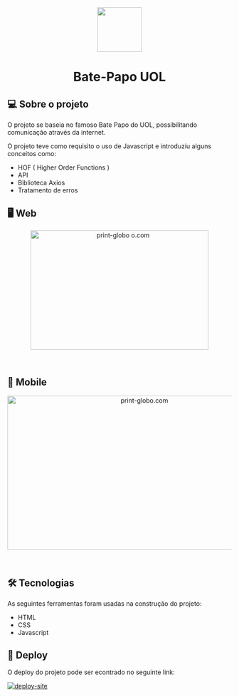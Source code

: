 <div align="center">
  <img width="100" height="100" src="https://user-images.githubusercontent.com/98192816/163467618-9519afa6-5147-4052-ae22-5915c9d060c8.png" />
</div>
<h1 align="center">Bate-Papo UOL</h1>


## 💻 Sobre o projeto


O projeto se baseia no famoso Bate Papo do UOL, possibilitando comunicação através da internet.

O projeto teve como requisito o uso de Javascript e introduziu alguns conceitos como:
  - HOF ( Higher Order Functions )
  - API
  - Biblioteca Axios
  - Tratamento de erros

## 🖥️ Web

<p align="center">
  <img width="400" height="268" alt="print-globo
o.com" src="https://user-images.githubusercontent.com/98192816/163461221-1252d477-eb06-48aa-b2d1-7e7879bab1b3.png">
</p><br>

## 📱 Mobile


<p align="center">
    <img width="600" height="346" alt="print-globo.com" src="https://user-images.githubusercontent.com/98192816/163467024-3cd55f33-ca5d-4615-ae81-2533326e0504.png">
</p><br>

## 🛠 Tecnologias

As seguintes ferramentas foram usadas na construção do projeto:

  - HTML
  - CSS
  - Javascript

## 🎨 Deploy

 O deploy do projeto pode ser econtrado no seguinte link: 
  
  <a href="https://frreiro.github.io/projeto5-batepapo-uol/">
  <img alt="deploy-site" src="https://img.shields.io/badge/Link%20Deploy%20-Site-%2304D361">
</a>
